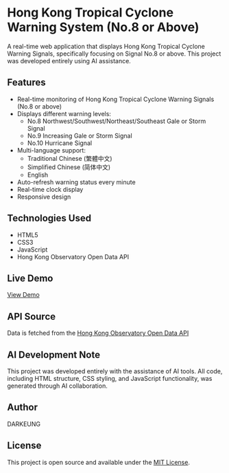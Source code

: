 # Hong Kong Tropical Cyclone Warning System (No.8 or Above)

A real-time web application that displays Hong Kong Tropical Cyclone Warning Signals, specifically focusing on Signal No.8 or above. This project was developed entirely using AI assistance.

## Features

- Real-time monitoring of Hong Kong Tropical Cyclone Warning Signals (No.8 or above)
- Displays different warning levels:
  - No.8 Northwest/Southwest/Northeast/Southeast Gale or Storm Signal
  - No.9 Increasing Gale or Storm Signal
  - No.10 Hurricane Signal
- Multi-language support:
  - Traditional Chinese (繁體中文)
  - Simplified Chinese (简体中文) 
  - English
- Auto-refresh warning status every minute
- Real-time clock display
- Responsive design

## Technologies Used

- HTML5
- CSS3
- JavaScript
- Hong Kong Observatory Open Data API

## Live Demo

[View Demo](your-demo-link-here)

## API Source

Data is fetched from the [Hong Kong Observatory Open Data API](https://www.hko.gov.hk/en/weatherAPI/doc/files/HKO_Open_Data_API_Documentation.pdf)

## AI Development Note

This project was developed entirely with the assistance of AI tools. All code, including HTML structure, CSS styling, and JavaScript functionality, was generated through AI collaboration.

## Author

DARKEUNG

## License

This project is open source and available under the [MIT License](LICENSE).